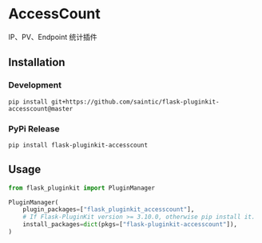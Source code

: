 # AccessCount

IP、PV、Endpoint 统计插件

## Installation

### Development

`pip install git+https://github.com/saintic/flask-pluginkit-accesscount@master`

### PyPi Release

`pip install flask-pluginkit-accesscount`

## Usage

```python
from flask_pluginkit import PluginManager

PluginManager(
    plugin_packages=["flask_pluginkit_accesscount"],
    # If Flask-PluginKit version >= 3.10.0, otherwise pip install it.
    install_packages=dict(pkgs=["flask-pluginkit-accesscount"]),
)
```
